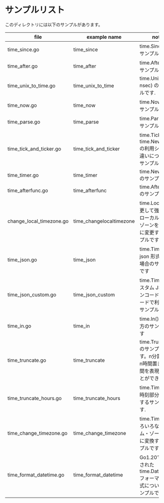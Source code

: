 # サンプルリスト

このディレクトリには以下のサンプルがあります。

|file|example name|note|
|----|------------|----|
|time\_since.go|time\_since|time.Since() のサンプルです.|
|time\_after.go|time\_after|time.After() のサンプルです.|
|time\_unix\_to\_time.go|time\_unix\_to\_time|time.Unix(sec, nsec) のサンプルです.|
|time\_now.go|time\_now|time.Now() のサンプルです.|
|time\_parse.go|time\_parse|time.Parse() のサンプルです.|
|time\_tick\_and\_ticker.go|time\_tick\_and\_ticker|time.Tick と time.NewTicker の利用シーンの違いについてのサンプルです|
|time\_timer.go|time\_timer|time.NewTimer のサンプルです|
|time\_afterfunc.go|time\_afterfunc|time.AfterFunc のサンプルです|
|change\_local\_timezone.go|time_changelocaltimezone|time.Localを変更して強制的にローカルタイムゾーンを一時的に変更するサンプルです|
|time\_json.go|time\_json|time.Time を json 形式で扱う場合のサンプルです|
|time\_json\_custom.go|time\_json\_custom|time.Time をカスタム JSON エンコード・デコードで利用するサンプルです|
|time\_in.go|time\_in|time.In() の使い方のサンプルです|
|time\_truncate.go|time\_truncate|time.Truncate() のサンプルです。n分置き や n時間置き の時間を表現することができます。|
|time\_truncate\_hours.go|time\_truncate\_hours|time.Timeから時刻部分を除去するサンプルです.|
|time\_change\_timezone.go|time\_change\_timezone|time.Timeをいろいろなタイム・ゾーンの値に変換するサンプルです|
|time\_format\_datetime.go|time\_format\_datetime|Go1.20で追加された time.DateTime フォーマット書式についてのサンプルです|
